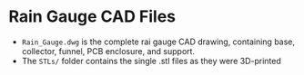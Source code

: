 # Rain Gauge CAD Files

 - `Rain_Gauge.dwg` is the complete rai gauge CAD drawing, containing base, collector, funnel, PCB enclosure, and support.
 - The `STLs/` folder contains the single .stl files as they were 3D-printed
